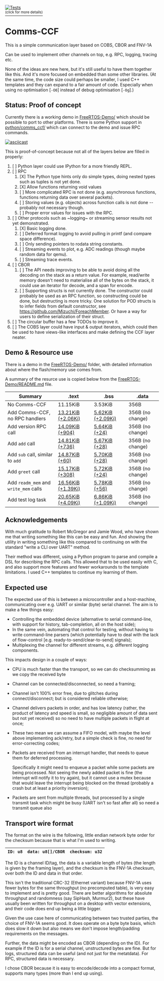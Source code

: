 [![Tests](https://github.com/KoviRobi/comms-ccf/actions/workflows/test.yaml/badge.svg)
<br/><sup>(click for more details)</sup>
](https://kovirobi.github.io/comms-ccf/test.html)

# Comms-CCF

This is a simple communication layer based on COBS, CBOR and FNV-1A

Can be used to implement other channels on top, e.g. RPC, logging,
tracing etc.

None of the ideas are new here, but it's still useful to have them
together like this. And it's more focused on embedded than some other
libraries.  (At the same time, the code size could perhaps be smaller,
I used C++ templates and they can expand to a fair amount of
code. Especially when  using no optimisation [`-O0`] instead of debug
optimisation [`-Og`].)

## Status: Proof of concept

Currently there is a working demo in [FreeRTOS-Demo/](/FreeRTOS-Demo/)
which should be possible to port to other platforms. There is some Python
support in [python/comms_ccf/](python/comms_ccf/) which can connect to
the demo and issue RPC commands.

[![asciicast](https://asciinema.org/a/740327.svg)](https://asciinema.org/a/740327)

This is proof-of-concept because not all of the layers below are filled
in properly:

1. [ ] Python layer could use IPython for a more friendly REPL.
2. [ ] RPC
    1. [X] The Python type hints only do simple types, doing nested
    types such as tuples is not yet done.
    2. [X] Allow functions returning void values
    3. [ ] More complicated RPC is not done (e.g. asynchronous functions,
    functions returning data over several packets).
    4. [ ] Storing values (e.g. objects) across function calls is not
    done -- probably not necessary though.
    5. [ ] Proper error values for issues with the RPC.
3. [ ] Other protocols such as ~logging~ or streaming sensor results
not yet demonstrated.
   1. [X] Basic logging done.
   2. [ ] Deferred format logging to avoid pulling in printf (and compare
   space difference).
   3. [ ] Only sending pointers to rodata string constants.
   4. [ ] Streaming events to plot, e.g. ADC readings (though maybe random
   data for qemu).
   5. [ ] Streaming trace events.
4. [ ] CBOR
   1. [ ] The API needs improving to be able to avoid doing all the
   decoding on the stack as a return value. For example, read/write
   memory doesn't need to materialise all of the bytes on the stack,
   it could use an iterator for decode, and a span for encode.
   2. [ ] Supporting structs is not currently done. The constructor
   could probably be used as an RPC function, so constructing could be
   done, but destructing is more tricky. One solution for POD
   structs is to infer fields from default constructor, see
   <https://github.com/Mizuchi/ForeachMember>. Or have a way for users
   to define serialization of their struct.
5. [ ] The circular buffer has a few TODOs to improve it.
6. [ ] The COBS layer could have input & output iterators, which could
then be used to have views-like interfaces and make defining the CCF
layer neater.


## Demo & Resource use

There is a demo in the [FreeRTOS-Demo/](/FreeRTOS-Demo/) folder,
with detailed information about where the flash/memory use comes from.

A summary of the resurce use is copied below from the
[FreeRTOS-Demo/README.md](/FreeRTOS-Demo/README.md) file.

<!-- Table starts here -->

| Summary                                | .text                         | .bss                        | .data             |
|----------------------------------------|-------------------------------|-----------------------------|-------------------|
| No Comms-CCF                           | 11.15KiB                      | 3.53KiB                     | 356B              |
| Add Comms-CCF, no RPC handlers         | [13.21KiB (+2.06Ki)][.text1]  | [5.62KiB (+2.09Ki)][.bss1]  | 356B (no change)  |
| Add version RPC call                   | [14.09KiB (+904)][.text2]     | [5.64KiB (+24)][.bss2]      | 356B (no change)  |
| Add `add` call                         | [14.81KiB (+736)][.text3]     | [5.67KiB (+28)][.bss3]      | 356B (no change)  |
| Add `sub` call, similar to `add`       | [14.87KiB (+60)][.text4]      | [5.70KiB (+28)][.bss4]      | 356B (no change)  |
| Add `greet` call                       | [15.17KiB (+308)][.text5]     | [5.72KiB (+24)][.bss5]      | 356B (no change)  |
| Add `readm_mem` and `write_mem` calls  | [16.56KiB (+1.39Ki)][.text6]  | [5.78KiB (+56)][.bss6]      | 356B (no change)  |
| Add test log task                      | [20.65KiB (+4.09Ki)][.text7]  | [6.86KiB (+1.09Ki)][.bss7]  | 356B (no change)  |

[.text1]: https://kovirobi.github.io/comms-ccf/compare.0-1.svg#.text
[.text2]: https://kovirobi.github.io/comms-ccf/compare.1-2.svg#.text
[.text3]: https://kovirobi.github.io/comms-ccf/compare.2-3.svg#.text
[.text4]: https://kovirobi.github.io/comms-ccf/compare.3-4.svg#.text
[.text5]: https://kovirobi.github.io/comms-ccf/compare.4-5.svg#.text
[.text6]: https://kovirobi.github.io/comms-ccf/compare.5-6.svg#.text
[.text7]: https://kovirobi.github.io/comms-ccf/compare.6-7.svg#.text
[.text8]: https://kovirobi.github.io/comms-ccf/compare.7-8.svg#.text
[.bss1]: https://kovirobi.github.io/comms-ccf/compare.0-1.svg#.bss
[.bss2]: https://kovirobi.github.io/comms-ccf/compare.1-2.svg#.bss
[.bss3]: https://kovirobi.github.io/comms-ccf/compare.2-3.svg#.bss
[.bss4]: https://kovirobi.github.io/comms-ccf/compare.3-4.svg#.bss
[.bss5]: https://kovirobi.github.io/comms-ccf/compare.4-5.svg#.bss
[.bss6]: https://kovirobi.github.io/comms-ccf/compare.5-6.svg#.bss
[.bss7]: https://kovirobi.github.io/comms-ccf/compare.6-7.svg#.bss
[.bss8]: https://kovirobi.github.io/comms-ccf/compare.7-8.svg#.bss

<!-- Table ends here -->

## Acknowledgements

With much gratitude to Robert McGregor and Jamie Wood, who have shown
me that writing something like this can be easy and fun. And showing
the utility in writing something like this compared to continuing on
with the standard "write a CLI over UART" method.

Their method was different, using a Python program to parse and compile a
DSL for describing the RPC calls. This allowed that to be used easily with
C, and also support more features and fewer workarounds to the template
limitations. I used C++ templates to continue my learning of them.

## Expected use

The expected use of this is between a microcontroller and a host-machine,
communicating over e.g. UART or similar (byte) serial channel. The aim
is to make a few things easy:
- Controlling the embedded device (alternative to serial command-line,
  with support for history, tab-completion, all on the host side);
- In the same vein, automating that control for testing, without having to
  write command-line parsers (which potentially have to deal with the
  lack of flow-control [e.g. ready-to-send/clear-to-send] signals);
- Multiplexing the channel for different streams, e.g. different logging
  components.

This impacts design in a couple of ways:

- CPU is much faster than the transport, so we can do checksumming as
  we copy the received byte

- Channel can be connected/disconnected, so need a framing;

- Channel isn't 100% error free, due to glitches during
  connect/disconnect; but is considered reliable otherwise;

- Channel delivers packets in order, and has low latency (rather, the
  product of latency and speed is small, so negligible amount of data
  sent but not yet received) so no need to have multiple packets in
  flight at once;

- These two mean we can assume a FIFO model, with maybe the level above
  implementing ack/retry, but a simple check is fine, no need for
  error-correcting codes;

- Packets are received from an interrupt handler, that needs to queue
  them for deferred processing.

  Specifically it might need to enqueue a packet while some packets
  are being processed. Not seeing the newly added packet is fine (the
  interrupt will notify it to try again), but it cannot use a mutex
  because that would leave the interrupt being blocked on the thread
  (probably a crash but at least a priority inversion);

- Packets are sent from multiple threads, but processed by a single
  transmit task which might be busy (UART isn't so fast after all)
  so need a transmit queue also

## Transport wire format

The format on the wire is the following, little endian network byte
order for the checksum because that is what I'm used to writing.

| `ID: u8` | `data: u8[]/CBOR` | `checksum: u32` |
|----------|-------------------|-----------------|

The ID is a channel ID/tag, the data is a variable length of bytes (the
length is given by the framing layer), and the checksum is the FNV-1A
checksum, over both the ID and data in that order.

This isn't the traditional CRC-32 (Ethernet variant) because FNV-1A uses
fewer bytes for the same throughput (no precomputed table), is very
easy to implement and is pretty good. There are better algorithms for
absolute throughput and randomness (say SipHash, Murmur2), but these have
usually been written for throughput on a desktop with vector extensions,
and their code does end up being a little bigger.

Given the use case here of communicating between two trusted parties, the
choice of FNV-1A seems good. It does operate on a byte byte basis, which does
slow it down but also means we don't impose length/padding requirements on the
messages.

Further, the data might be encoded as CBOR (depending on the ID). For example
if the ID is for a serial channel, unstructured bytes are fine. But for logs,
structured data can be useful (and not just for the metatdata). For RPC,
structured data is necessary.

I chose CBOR because it is easy to encode/decode into a compact format,
supports many types (more than I end up using).
